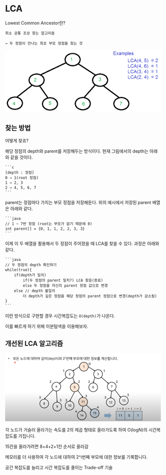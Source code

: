 # LCA

Lowest Common Ancestor란?

    최소 공통 조상 찾는 알고리즘

    → 두 정점이 만나는 최초 부모 정점을 찾는 것
![img](imgs/1.png)

## 찾는 방법

어떻게 찾죠?

해당 정점의 depth와 parent를 저장해두는 방식이다. 현재 그림에서의 depth는 아래와 같을 것이다.

    ```c
    [depth : 정점]
    0 → 1(root 정점)
    1 → 2, 3
    2 → 4, 5, 6, 7
    ```

parent는 정점마다 가지는 부모 정점을 저장해둔다. 위의 예시에서 저장된 parent 배열은 아래와 같다.

    ```java
    // 1 ~ 7번 정점 (root는 부모가 없기 때문에 0)
    int parent[] = {0, 1, 1, 2, 2, 3, 3}
    ```

이제 이 두 배열을 활용해서 두 정점이 주어졌을 때 LCA를 찾을 수 있다. 과정은 아래와 같다.

    ```java
    // 두 정점의 depth 확인하기
    while(true){
        if(depth가 일치)
            if(두 정점의 parent 일치?) LCA 찾음(종료)
            else 두 정점을 자신의 parent 정점 값으로 변경
        else // depth 불일치
            더 depth가 깊은 정점을 해당 정점의 parent 정점으로 변경(depth가 감소됨)
    }
    ```

이런 방식으로 구현할 경우 시간복잡도는 `O(depth)`가 나온다.

이를 빠르게 하기 위해 이분탐색을 이용해보자.

## 개선된 LCA 알고리즘

![img](imgs/2.png)

각 노드가 거슬러 올라가는 속도를 2의 제곱 형태로 올라가도록 하여 O(logN)의 시간복잡도를 가집니다.

15칸을 올라가려면 8+4+2+1칸 순서로 올라감

메모리를 더 사용하여 각 노드에 대하여 2^i번째 부모에 대한 정보를 기록합니다.

공간 복잡도를 늘리고 시간 복잡도를 줄이는 Trade-off 기술
